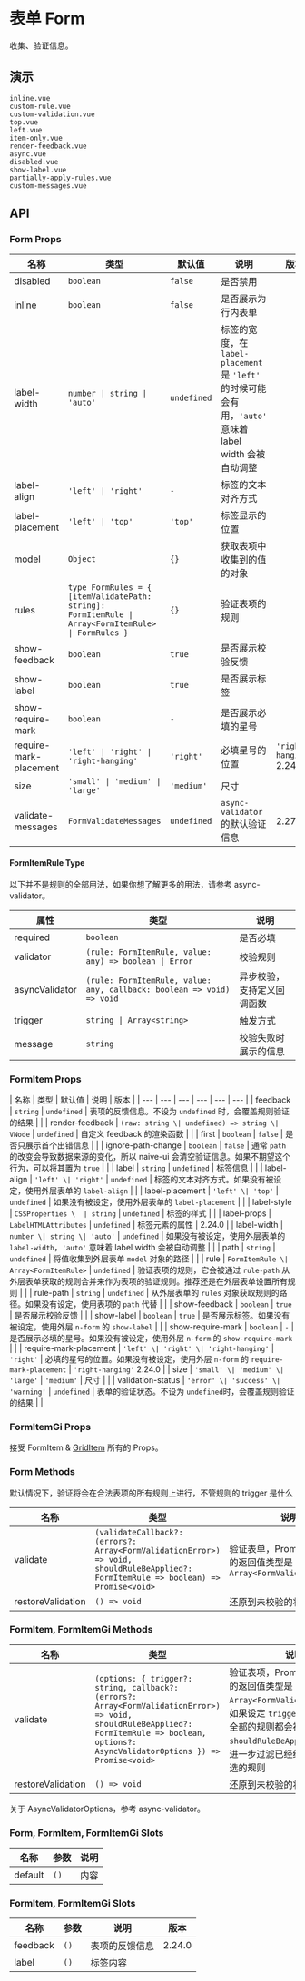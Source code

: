 # 表单 Form

<!--single-column-->

收集、验证信息。

## 演示

```demo
inline.vue
custom-rule.vue
custom-validation.vue
top.vue
left.vue
item-only.vue
render-feedback.vue
async.vue
disabled.vue
show-label.vue
partially-apply-rules.vue
custom-messages.vue
```

## API

### Form Props

| 名称 | 类型 | 默认值 | 说明 | 版本 |
| --- | --- | --- | --- | --- |
| disabled | `boolean` | `false` | 是否禁用 |  |
| inline | `boolean` | `false` | 是否展示为行内表单 |  |
| label-width | `number \| string \| 'auto'` | `undefined` | 标签的宽度，在 `label-placement` 是 `'left'` 的时候可能会有用，`'auto'` 意味着 label width 会被自动调整 |  |
| label-align | `'left' \| 'right'` | `-` | 标签的文本对齐方式 |  |
| label-placement | `'left' \| 'top'` | `'top'` | 标签显示的位置 |  |
| model | `Object` | `{}` | 获取表项中收集到的值的对象 |  |
| rules | `type FormRules = { [itemValidatePath: string]: FormItemRule \| Array<FormItemRule> \| FormRules }` | `{}` | 验证表项的规则 |  |
| show-feedback | `boolean` | `true` | 是否展示校验反馈 |  |
| show-label | `boolean` | `true` | 是否展示标签 |  |
| show-require-mark | `boolean` | `-` | 是否展示必填的星号 |  |
| require-mark-placement | `'left' \| 'right' \| 'right-hanging'` | `'right'` | 必填星号的位置 | `'right-hanging'` 2.24.0 |
| size | `'small' \| 'medium' \| 'large'` | `'medium'` | 尺寸 |  |
| validate-messages | `FormValidateMessages` | `undefined` | `async-validator` 的默认验证信息 | 2.27.0 |

#### FormItemRule Type

<n-alert title="注意" type="warning" style="margin-bottom: 16px;">
  以下并不是规则的全部用法，如果你想了解更多的用法，请参考 <n-a href="https://github.com/yiminghe/async-validator" target="_blank">async-validator</n-a>。
</n-alert>

| 属性 | 类型 | 说明 |
| --- | --- | --- |
| required | `boolean` | 是否必填 |
| validator | `(rule: FormItemRule, value: any) => boolean \| Error` | 校验规则 |
| asyncValidator | `(rule: FormItemRule, value: any, callback: boolean => void) => void` | 异步校验，支持定义回调函数 |
| trigger | `string \| Array<string>` | 触发方式 |
| message | `string` | 校验失败时展示的信息 |

### FormItem Props

| 名称 | 类型 | 默认值 | 说明 | 版本 |
| --- | --- | --- | --- | --- | --- |
| feedback | `string` | `undefined` | 表项的反馈信息。不设为 `undefined` 时，会覆盖规则验证的结果 |  |
| render-feedback | `(raw: string \| undefined) => string \| VNode` | `undefined` | 自定义 feedback 的渲染函数 |  |
| first | `boolean` | `false` | 是否只展示首个出错信息 |  |
| ignore-path-change | `boolean` | `false` | 通常 `path` 的改变会导致数据来源的变化，所以 naive-ui 会清空验证信息。如果不期望这个行为，可以将其置为 `true` |  |
| label | `string` | `undefined` | 标签信息 |  |
| label-align | `'left' \| 'right'` | `undefined` | 标签的文本对齐方式。如果没有被设定，使用外层表单的 `label-align` |  |
| label-placement | `'left' \| 'top'` | `undefined` | 如果没有被设定，使用外层表单的 `label-placement` |  |
| label-style | `CSSProperties \  | string` | `undefined` | 标签的样式 |  |
| label-props | `LabelHTMLAttributes` | `undefined` | 标签元素的属性 | 2.24.0 |
| label-width | `number \| string \| 'auto'` | `undefined` | 如果没有被设定，使用外层表单的 `label-width`，`'auto'` 意味着 label width 会被自动调整 |  |
| path | `string` | `undefined` | 将值收集到外层表单 `model` 对象的路径 |  |
| rule | `FormItemRule \| Array<FormItemRule>` | `undefined` | 验证表项的规则，它会被通过 `rule-path` 从外层表单获取的规则合并来作为表项的验证规则。推荐还是在外层表单设置所有规则 |  |
| rule-path | `string` | `undefined` | 从外层表单的 `rules` 对象获取规则的路径。如果没有设定，使用表项的 `path` 代替 |  |
| show-feedback | `boolean` | `true` | 是否展示校验反馈 |  |
| show-label | `boolean` | `true` | 是否展示标签。如果没有被设定，使用外层 `n-form` 的 `show-label` |  |
| show-require-mark | `boolean` | `-` | 是否展示必填的星号。如果没有被设定，使用外层 `n-form` 的 `show-require-mark` |  |
| require-mark-placement | `'left' \| 'right' \| 'right-hanging'` | `'right'` | 必填的星号的位置。如果没有被设定，使用外层 `n-form` 的 `require-mark-placement` | `'right-hanging'` 2.24.0 |
| size | `'small' \| 'medium' \| 'large'` | `'medium'` | 尺寸 |  |
| validation-status | `'error' \| 'success' \| 'warning'` | `undefined` | 表单的验证状态。不设为 `undefined`时，会覆盖规则验证的结果 |  |

### FormItemGi Props

接受 FormItem & [GridItem](grid#GridItem-Props) 所有的 Props。

### Form Methods

<n-alert type="warning" title="Validate 方法的注意事项" style="margin-bottom: 16px;">
  默认情况下，验证将会在合法表项的所有规则上进行，不管规则的 trigger 是什么
</n-alert>

| 名称 | 类型 | 说明 |
| --- | --- | --- |
| validate | `(validateCallback?: (errors?: Array<FormValidationError>) => void, shouldRuleBeApplied?: FormItemRule => boolean) => Promise<void>` | 验证表单，Promise rejection 的返回值类型是 `Array<FormValidationError>` |
| restoreValidation | `() => void` | 还原到未校验的状态 |

### FormItem, FormItemGi Methods

| 名称 | 类型 | 说明 |
| --- | --- | --- |
| validate | `(options: { trigger?: string, callback?: (errors?: Array<FormValidationError>) => void, shouldRuleBeApplied?: FormItemRule => boolean, options?: AsyncValidatorOptions }) => Promise<void>` | 验证表项，Promise rejection 的返回值类型是 `Array<FormValidationError>`。如果设定 `trigger`，这一个表项全部的规则都会被使用。`shouldRuleBeApplied` 可以用来进一步过滤已经经过 `trigger` 筛选的规则 |
| restoreValidation | `() => void` | 还原到未校验的状态 |

关于 AsyncValidatorOptions，参考 <n-a href="https://github.com/yiminghe/async-validator" target="_blank">async-validator</n-a>。

### Form, FormItem, FormItemGi Slots

| 名称    | 参数 | 说明 |
| ------- | ---- | ---- |
| default | `()` | 内容 |

### FormItem, FormItemGi Slots

| 名称     | 参数 | 说明           | 版本   |
| -------- | ---- | -------------- | ------ |
| feedback | `()` | 表项的反馈信息 | 2.24.0 |
| label    | `()` | 标签内容       |        |
